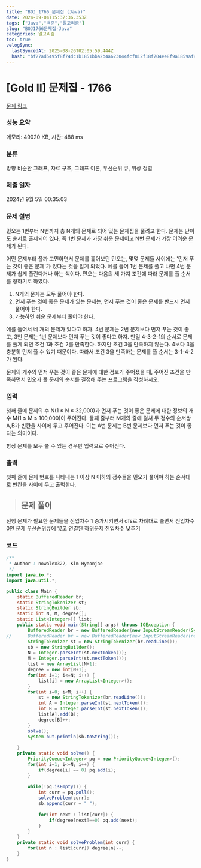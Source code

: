 ```yaml
---
title: "BOJ_1766_문제집 (Java)"
date: 2024-09-04T15:37:36.353Z
tags: ["Java","백준","알고리즘"]
slug: "BOJ1766문제집-Java"
categories: 알고리즘
toc: true
velogSync:
  lastSyncedAt: 2025-08-26T02:05:59.444Z
  hash: "bf27ad5495f8f74dc1b1851bba2b4a623044fcf812f18f704ee8f9a1859af432"
---
```


# [Gold II] 문제집 - 1766 

[문제 링크](https://www.acmicpc.net/problem/1766) 

### 성능 요약

메모리: 49020 KB, 시간: 488 ms

### 분류

방향 비순환 그래프, 자료 구조, 그래프 이론, 우선순위 큐, 위상 정렬

### 제출 일자

2024년 9월 5일 00:35:03

### 문제 설명

<p>민오는 1번부터 N번까지 총 N개의 문제로 되어 있는 문제집을 풀려고 한다. 문제는 난이도 순서로 출제되어 있다. 즉 1번 문제가 가장 쉬운 문제이고 N번 문제가 가장 어려운 문제가 된다.</p>

<p>어떤 문제부터 풀까 고민하면서 문제를 훑어보던 민오는, 몇몇 문제들 사이에는 '먼저 푸는 것이 좋은 문제'가 있다는 것을 알게 되었다. 예를 들어 1번 문제를 풀고 나면 4번 문제가 쉽게 풀린다거나 하는 식이다. 민오는 다음의 세 가지 조건에 따라 문제를 풀 순서를 정하기로 하였다.</p>

<ol>
	<li>N개의 문제는 모두 풀어야 한다.</li>
	<li>먼저 푸는 것이 좋은 문제가 있는 문제는, 먼저 푸는 것이 좋은 문제를 반드시 먼저 풀어야 한다.</li>
	<li>가능하면 쉬운 문제부터 풀어야 한다.</li>
</ol>

<p>예를 들어서 네 개의 문제가 있다고 하자. 4번 문제는 2번 문제보다 먼저 푸는 것이 좋고, 3번 문제는 1번 문제보다 먼저 푸는 것이 좋다고 하자. 만일 4-3-2-1의 순서로 문제를 풀게 되면 조건 1과 조건 2를 만족한다. 하지만 조건 3을 만족하지 않는다. 4보다 3을 충분히 먼저 풀 수 있기 때문이다. 따라서 조건 3을 만족하는 문제를 풀 순서는 3-1-4-2가 된다.</p>

<p>문제의 개수와 먼저 푸는 것이 좋은 문제에 대한 정보가 주어졌을 때, 주어진 조건을 만족하면서 민오가 풀 문제의 순서를 결정해 주는 프로그램을 작성하시오.</p>

### 입력 

 <p>첫째 줄에 문제의 수 N(1 ≤ N ≤ 32,000)과 먼저 푸는 것이 좋은 문제에 대한 정보의 개수 M(1 ≤ M ≤ 100,000)이 주어진다. 둘째 줄부터 M개의 줄에 걸쳐 두 정수의 순서쌍 A,B가 빈칸을 사이에 두고 주어진다. 이는 A번 문제는 B번 문제보다 먼저 푸는 것이 좋다는 의미이다.</p>

<p>항상 문제를 모두 풀 수 있는 경우만 입력으로 주어진다.</p>

### 출력 

 <p>첫째 줄에 문제 번호를 나타내는 1 이상 N 이하의 정수들을 민오가 풀어야 하는 순서대로 빈칸을 사이에 두고 출력한다.</p>


> ## 문제 풀이

선행 문제가 필요한 문제들을 진입차수 1 증가시키면서 dfs로 차례대로 풀면서 진입차수 0인 문제 우선순위큐에 넣고 연결된 하위문제 진입차수 낮추기

### 코드
```java
/**
 * Author : nowalex322, Kim Hyeonjae
 */
import java.io.*;
import java.util.*;

public class Main {
	static BufferedReader br;
	static StringTokenizer st;
	static StringBuilder sb;
	static int N, M, degree[];
	static List<Integer>[] list;
	public static void main(String[] args) throws IOException {
		BufferedReader br = new BufferedReader(new InputStreamReader(System.in));
//		BufferedReader br = new BufferedReader(new InputStreamReader(new FileInputStream("input.txt")));
		StringTokenizer st = new StringTokenizer(br.readLine());
		sb = new StringBuilder();
		N = Integer.parseInt(st.nextToken());
		M = Integer.parseInt(st.nextToken());
		list = new ArrayList[N+1];
		degree = new int[N+1];
		for(int i=1; i<=N; i++) {
			list[i] = new ArrayList<Integer>();
		}
		for(int i=0; i<M; i++) {
			st = new StringTokenizer(br.readLine());
			int A = Integer.parseInt(st.nextToken());
			int B = Integer.parseInt(st.nextToken());
			list[A].add(B);
			degree[B]++;
		}
		solve();
		System.out.println(sb.toString());
		
	}
	private static void solve() {
		PriorityQueue<Integer> pq = new PriorityQueue<Integer>();
		for(int i=1; i<=N; i++) {
			if(degree[i] == 0) pq.add(i);
		}
		
		while(!pq.isEmpty()) {
			int curr = pq.poll();
			solveProblem(curr);
			sb.append(curr + " ");
			
			for(int next : list[curr]) {
				if(degree[next]==0) pq.add(next);
			}
		}
	}
	private static void solveProblem(int curr) {
		for(int n : list[curr]) degree[n]--;
	}
}
```